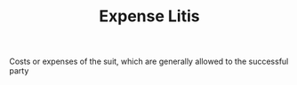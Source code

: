 ---
title: Expense Litis
letter: E
permalink: "/definitions/bld-expense-litis.html"
body: Costs or expenses of the suit, which are generally allowed to the successful
  party
published_at: '2018-07-07'
source: Black's Law Dictionary 2nd Ed (1910)
layout: post
---